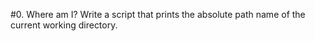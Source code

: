 #0. Where am I?
Write a script that prints the absolute path name of the current working directory.
